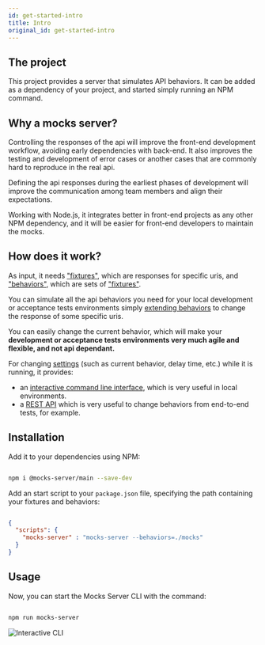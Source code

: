 ```yaml
---
id: get-started-intro
title: Intro
original_id: get-started-intro
---
```

## The project

This project provides a server that simulates API behaviors. It can be added as a dependency of your project, and started simply running an NPM command.

## Why a mocks server?

Controlling the responses of the api will improve the front-end development workflow, avoiding early dependencies with back-end. It also improves the testing and development of error cases or another cases that are commonly hard to reproduce in the real api.

Defining the api responses during the earliest phases of development will improve the communication among team members and align their expectations.

Working with Node.js, it integrates better in front-end projects as any other NPM dependency, and it will be easier for front-end developers to maintain the mocks.

## How does it work?

As input, it needs ["fixtures"](get-started-fixtures.md), which are responses for specific uris, and ["behaviors"](get-started-behaviors.md), which are sets of ["fixtures"](get-started-fixtures.md).

You can simulate all the api behaviors you need for your local development or acceptance tests environments simply [extending behaviors](get-started-behaviors.md#extending-behaviors) to change the response of some specific uris.

You can easily change the current behavior, which will make your **development or acceptance tests environments very much agile and flexible, and not api dependant.**

For changing [settings](configuration-command-line-arguments.md) (such as current behavior, delay time, etc.) while it is running, it provides:

-   an [interactive command line interface](configuration-interactive-cli.md), which is very useful in local environments.
-   a [REST API](configuration-rest-api.md) which is very useful to change behaviors from end-to-end tests, for example.

## Installation

Add it to your dependencies using NPM:

```bash

npm i @mocks-server/main --save-dev

```

Add an start script to your `package.json` file, specifying the path containing your fixtures and behaviors:

```json

{
  "scripts": {
    "mocks-server" : "mocks-server --behaviors=./mocks"
  }
}

```

## Usage

Now, you can start the Mocks Server CLI with the command:

```bash

npm run mocks-server

```

![Interactive CLI](/img/cli_animation.gif)
